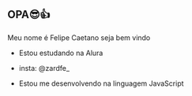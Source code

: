## OPA😎👍

Meu nome é Felipe Caetano
seja bem vindo

- Estou estudando na Alura

- insta: @zardfe_

- Estou me desenvolvendo na linguagem JavaScript
